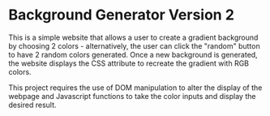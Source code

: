 # Background Generator Version 2

This is a simple website that allows a user to create a gradient background by choosing 2 colors - alternatively, the user can click the "random" button to have 2 random colors generated. Once a new background is generated, the website displays the CSS attribute to recreate the gradient with RGB colors. 

This project requires the use of DOM manipulation to alter the display of the webpage and Javascript functions to take the color inputs and display the desired result. 